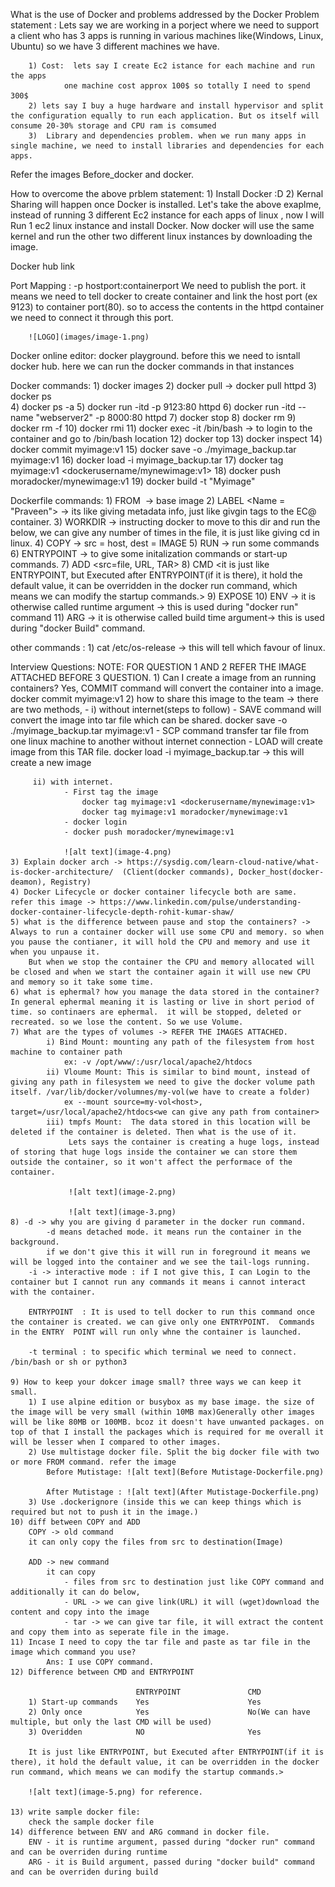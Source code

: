 
What is the use of Docker and problems addressed by the Docker
    Problem statement :
        Lets say we are working in a porject where we need to support a client who has 3 apps is running in various machines like(Windows, Linux, Ubuntu)
        so we have 3 different machines we have. 

        1) Cost:  lets say I create Ec2 istance for each machine and run the apps 
                one machine cost approx 100$ so totally I need to spend 300$
        2) lets say I buy a huge hardware and install hypervisor and split the configuration equally to run each application. But os itself will consume 20-30% storage and CPU ram is comsumed
        3)  Library and dependencies problem. when we run many apps in single machine, we need to install libraries and dependencies for each apps. 

Refer the images Before_docker and docker. 

How to overcome the above prblem statement:
    1) Install Docker :D
    2) Kernal Sharing will happen once Docker is installed. 
            Let's take the above exaplme, instead of running 3 different Ec2 instance for each apps of linux , now I will Run 1 ec2 linux instance and install Docker. 
                Now docker will use the same kernel and run the other two different linux instances by downloading the image. 

Docker hub link 

Port Mapping : -p hostport:containerport
    We need to publish the port. it means we need to tell docker to create container and link the host port (ex 9123) to container port(80). 
    so to access the contents in the httpd container we need to connect it through this port. 

        ![LOGO](images/image-1.png)

Docker online editor:
    docker playground. 
    before this we need to isntall docker hub.
    here we can run the docker commands in that instances


Docker commands:
    1) docker images 
    2) docker pull <imagename> -> docker pull httpd
    3) docker ps  
    4) docker ps -a 
    5) docker run -itd -p 9123:80 httpd
    6) docker run -itd --name "webserver2" -p 8000:80 httpd
    7) docker stop <contianer name>
    8) docker rm <contianer name>
    9) docker rm -f <contianer name>
    10) docker rmi <imagename>
    11) docker exec -it <containerid> /bin/bash -> to login to the container and go to /bin/bash location
    12) docker top <containerid>
    13) docker inspect <containerid>
    14) docker commit <continaer ID> myimage:v1
    15) docker save -o ./myimage_backup.tar myimage:v1
    16) docker load -i myimage_backup.tar
    17) docker tag myimage:v1 <dockerusername/mynewimage:v1>
    18) docker push moradocker/mynewimage:v1
    19) docker build -t "Myimage" <DockerfileLocation>

Dockerfile commands:
    1) FROM <image name> -> base image
    2) LABEL <Name = "Praveen"> -> its like giving metadata info, just like givgin tags to the EC@ container.
    3) WORKDIR </app> -> instructing docker to move to this dir and run the below, we can give any number of times in the file, it is just like giving cd in linux. 
    4) COPY <src> <dest> -> src = host, dest = IMAGE
    5) RUN <cmds> -> run some commands 
    6) ENTRYPOINT <python3 main.py> -> to give some initalization commands or start-up commands. 
    7) ADD <src=file, URL, TAR> <dest>
    8) CMD <it is just like ENTRYPOINT, but Executed after ENTRYPOINT(if it is there), it hold the default value, it can be overridden in the docker run command, which means we can modify the startup commands.>
    9) EXPOSE <port number> 
    10) ENV -> it is otherwise called runtime argument -> this is used during "docker run" command
    11) ARG -> it is otherwise called build time argument-> this is used during "docker Build" command.
    
other commands :
    1) cat /etc/os-release -> this will tell which favour of linux. 


Interview Questions: 
    NOTE: FOR QUESTION 1 AND 2 REFER THE IMAGE ATTACHED BEFORE 3 QUESTION. 
    1) Can I create a image from an running containers? Yes, COMMIT command will convert the container into a image. 
        docker commit <continaer ID> myimage:v1
    2) how to share this image to the team -> there are two methods, 
        - i) without internet(steps to follow)
                - SAVE command will convert the image into tar file which can be shared. 
                     docker save -o ./myimage_backup.tar myimage:v1
                - SCP command transfer tar file from one linux machine to another without internet connection
                - LOAD will create image from this TAR file. 
                    docker load -i myimage_backup.tar   -> this will create a new image
                
         ii) with internet. 
                - First tag the image 
                    docker tag myimage:v1 <dockerusername/mynewimage:v1>
                    docker tag myimage:v1 moradocker/mynewimage:v1
                - docker login
                - docker push moradocker/mynewimage:v1

                ![alt text](image-4.png)
    3) Explain docker arch -> https://sysdig.com/learn-cloud-native/what-is-docker-architecture/  (Client(docker commands), Docker_host(docker-deamon), Registry)
    4) Docker Lifecycle or docker container lifecycle both are same.  refer this image -> https://www.linkedin.com/pulse/understanding-docker-container-lifecycle-depth-rohit-kumar-shaw/
    5) what is the difference between pause and stop the containers? -> Always to run a container docker will use some CPU and memory. so when you pause the contianer, it will hold the CPU and memory and use it when you unpause it. 
        But when we stop the container the CPU and memory allocated will be closed and when we start the container again it will use new CPU and memory so it take some time. 
    6) what is ephermal? how you manage the data stored in the container? In general ephermal meaning it is lasting or live in short period of time. so continaers are ephermal.  it will be stopped, deleted or recreated. so we lose the content. So we use Volume. 
    7) What are the types of volumes -> REFER THE IMAGES ATTACHED. 
            i) Bind Mount: mounting any path of the filesystem from host machine to container path 
                ex: -v /opt/www/:/usr/local/apache2/htdocs
            ii) Vloume Mount: This is similar to bind mount, instead of giving any path in filesystem we need to give the docker volume path itself. /var/lib/docker/volumnes/my-vol(we have to create a folder)
                ex --mount source=my-vol<host>, target=/usr/local/apache2/htdocs<we can give any path from container>
            iii) tmpfs Mount:  The data stored in this location will be deleted if the container is deleted. Then what is the use of it.
                 Lets says the container is creating a huge logs, instead of storing that huge logs inside the container we can store them outside the container, so it won't affect the performace of the container. 

                 ![alt text](image-2.png)

                 ![alt text](image-3.png)
    8) -d -> why you are giving d parameter in the docker run command. 
            -d means detached mode. it means run the container in the background. 
            if we don't give this it will run in foreground it means we will be logged into the container and we see the tail-logs running. 
        -i -> interactive mode : if I not give this, I can Login to the container but I cannot run any commands it means i cannot interact with the container. 

        ENTRYPOINT  : It is used to tell docker to run this command once the container is created. we can give only one ENTRYPOINT.  Commands in the ENTRY  POINT will run only whne the container is launched. 

        -t terminal : to specific which terminal we need to connect. /bin/bash or sh or python3

    9) How to keep your dokcer image small? three ways we can keep it small.
        1) I use alpine edition or busybox as my base image. the size of the image will be very small (within 10MB max)Generally other images will be like 80MB or 100MB. bcoz it doesn't have unwanted packages. on top of that I install the packages which is required for me overall it will be lesser when I compared to other images. 
        2) Use multistage docker file. Split the big docker file with two or more FROM command. refer the image
            Before Mutistage: ![alt text](Before Mutistage-Dockerfile.png)
            
            After Mutistage : ![alt text](After Mutistage-Dockerfile.png)
        3) Use .dockerignore (inside this we can keep things which is required but not to push it in the image.)
    10) diff between COPY and ADD
        COPY -> old command
        it can only copy the files from src to destination(Image)

        ADD -> new command
            it can copy 
                - files from src to destination just like COPY command and additionally it can do below, 
                - URL -> we can give link(URL) it will (wget)download the content and copy into the image
                - tar -> we can give tar file, it will extract the content and copy them into as seperate file in the image. 
    11) Incase I need to copy the tar file and paste as tar file in the image which command you use?
            Ans: I use COPY command.
    12) Difference between CMD and ENTRYPOINT 

                                ENTRYPOINT               CMD
        1) Start-up commands    Yes                      Yes
        2) Only once            Yes                      No(We can have multiple, but only the last CMD will be used)
        3) Overidden            NO                       Yes

        It is just like ENTRYPOINT, but Executed after ENTRYPOINT(if it is there), it hold the default value, it can be overridden in the docker run command, which means we can modify the startup commands.>

        ![alt text](image-5.png) for reference.

    13) write sample docker file:
        check the sample docker file
    14) difference between ENV and ARG command in docker file. 
        ENV - it is runtime argument, passed during "docker run" command and can be overriden during runtime
        ARG - it is Build argument, passed during "docker build" command and can be overriden during build
        



    
